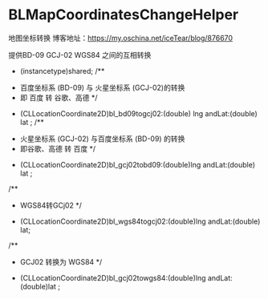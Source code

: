 # BLMapCoordinatesChangeHelper
地图坐标转换
博客地址：https://my.oschina.net/iceTear/blog/876670 

提供BD-09  GCJ-02 WGS84 之间的互相转换
+ (instancetype)shared;
/**
* 百度坐标系 (BD-09) 与 火星坐标系 (GCJ-02)的转换
* 即 百度 转 谷歌、高德
*/
- (CLLocationCoordinate2D)bl_bd09togcj02:(double) lng andLat:(double) lat ;
/**
* 火星坐标系 (GCJ-02) 与百度坐标系 (BD-09) 的转换
* 即谷歌、高德 转 百度
*/
- (CLLocationCoordinate2D)bl_gcj02tobd09:(double)lng andLat:(double) lat ;

/**
* WGS84转GCj02
*/
- (CLLocationCoordinate2D)bl_wgs84togcj02:(double)lng andLat:(double) lat;

/**
* GCJ02 转换为 WGS84
*/
- (CLLocationCoordinate2D)bl_gcj02towgs84:(double)lng andLat:(double)lat ;
